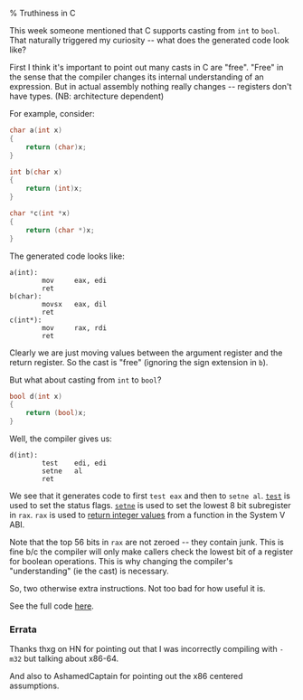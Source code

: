 % Truthiness in C

This week someone mentioned that C supports casting from `int` to `bool`.  That
naturally triggered my curiosity -- what does the generated code look like?

First I think it's important to point out many casts in C are "free". "Free" in
the sense that the compiler changes its internal understanding of an
expression. But in actual assembly nothing really changes -- registers don't
have types. (NB: architecture dependent)

For example, consider:

```c
char a(int x)
{
    return (char)x;
}

int b(char x)
{
    return (int)x;
}

char *c(int *x)
{
    return (char *)x;
}
```

The generated code looks like:

```
a(int):
        mov     eax, edi
        ret
b(char):
        movsx   eax, dil
        ret
c(int*):
        mov     rax, rdi
        ret
```

Clearly we are just moving values between the argument register and the return
register. So the cast is "free" (ignoring the sign extension in `b`).

But what about casting from `int` to `bool`?

```c
bool d(int x)
{
    return (bool)x;
}
```

Well, the compiler gives us:

```
d(int):
        test    edi, edi
        setne   al
        ret
```

We see that it generates code to first `test eax` and then to `setne al`.
[`test`][0] is used to set the status flags. [`setne`][1] is used to set the
lowest 8 bit subregister in `rax`. `rax` is used to [return integer values][2]
from a function in the System V ABI.

Note that the top 56 bits in `rax` are not zeroed -- they contain junk. This is
fine b/c the compiler will only make callers check the lowest bit of a register
for boolean operations. This is why changing the compiler's "understanding" (ie
the cast) is necessary.

So, two otherwise extra instructions. Not too bad for how useful it is.

See the full code [here][3].

### Errata

Thanks thxg on HN for pointing out that I was incorrectly compiling with `-m32`
but talking about x86-64.

And also to AshamedCaptain for pointing out the x86 centered assumptions.


[0]: https://web.itu.edu.tr/kesgin/mul06/intel/instr/test.html
[1]: https://web.itu.edu.tr/kesgin/mul06/intel/instr/setne_setnz.html
[2]: https://en.wikipedia.org/wiki/X86_calling_conventions#System_V_AMD64_ABI
[3]: https://godbolt.org/z/osTjnqnn9
